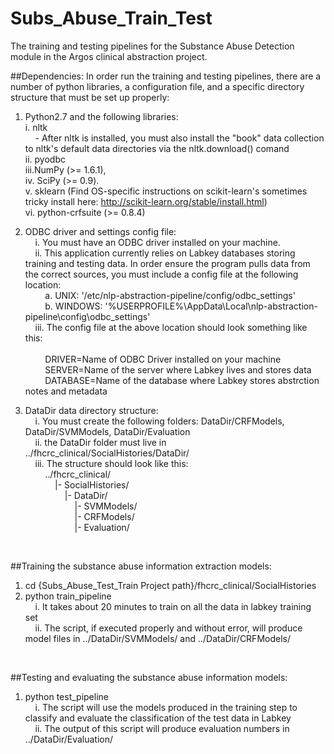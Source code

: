 # Subs_Abuse_Train_Test
The training and testing pipelines for the Substance Abuse Detection module in the Argos clinical abstraction project.

##Dependencies:
In order run the training and testing pipelines, there are a number of python libraries, a configuration file, and a specific directory structure that must be set up properly:

1. Python2.7 and the following libraries: <br />
   i. nltk <br />
       &nbsp;&nbsp;&nbsp;&nbsp;- After nltk is installed, you must also install the "book" data collection to nltk's default data directories via the nltk.download() comand <br />
   ii. pyodbc <br />
   iii.NumPy (>= 1.6.1), <br />
   iv. SciPy (>= 0.9). <br />
   v. sklearn (Find OS-specific instructions on scikit-learn's sometimes tricky install here: http://scikit-learn.org/stable/install.html) <br />
   vi. python-crfsuite (>= 0.8.4) <br />
 
2. ODBC driver and settings config file: <br />
  &nbsp;&nbsp;&nbsp;&nbsp;i. You must have an ODBC driver installed on your machine. <br />
  &nbsp;&nbsp;&nbsp;&nbsp;ii. This application currently relies on Labkey databases storing training and testing data. In order ensure the program pulls data from the correct sources, you must include a config file at the following location: <br />
    &nbsp;&nbsp;&nbsp;&nbsp;&nbsp;&nbsp;&nbsp;&nbsp;a. UNIX: '/etc/nlp-abstraction-pipeline/config/odbc_settings' <br />
    &nbsp;&nbsp;&nbsp;&nbsp;&nbsp;&nbsp;&nbsp;&nbsp;b. WINDOWS: '%USERPROFILE%\AppData\Local\nlp-abstraction-pipeline\config\odbc_settings' <br />
  &nbsp;&nbsp;&nbsp;&nbsp;iii. The config file at the above location should look something like this: <br />
    <br />
    &nbsp;&nbsp;&nbsp;&nbsp;&nbsp;&nbsp;&nbsp;&nbsp;DRIVER=Name of ODBC Driver installed on your machine <br />
    &nbsp;&nbsp;&nbsp;&nbsp;&nbsp;&nbsp;&nbsp;&nbsp;SERVER=Name of the server where Labkey lives and stores data <br />
    &nbsp;&nbsp;&nbsp;&nbsp;&nbsp;&nbsp;&nbsp;&nbsp;DATABASE=Name of the database where Labkey stores abstrction notes and metadata <br />

3. DataDir data directory structure: <br />
  &nbsp;&nbsp;&nbsp;&nbsp;i. You must create the following folders: DataDir/CRFModels, DataDir/SVMModels, DataDir/Evaluation <br />
  &nbsp;&nbsp;&nbsp;&nbsp;ii. the DataDir folder must live in ../fhcrc_clinical/SocialHistories/DataDir/ <br />
  &nbsp;&nbsp;&nbsp;&nbsp;iii. The structure should look like this: <br />
    &nbsp;&nbsp;&nbsp;&nbsp;&nbsp;&nbsp;&nbsp;&nbsp;../fhcrc_clinical/ <br />
                &nbsp;&nbsp;&nbsp;&nbsp;&nbsp;&nbsp;&nbsp;&nbsp;&nbsp;&nbsp;&nbsp;&nbsp;|- SocialHistories/ <br />
                            &nbsp;&nbsp;&nbsp;&nbsp;&nbsp;&nbsp;&nbsp;&nbsp;&nbsp;&nbsp;&nbsp;&nbsp;&nbsp;&nbsp;&nbsp;&nbsp;|- DataDir/ <br />
                                   &nbsp;&nbsp;&nbsp;&nbsp;&nbsp;&nbsp;&nbsp;&nbsp;&nbsp;&nbsp;&nbsp;&nbsp;&nbsp;&nbsp;&nbsp;&nbsp;&nbsp;&nbsp;&nbsp;&nbsp;|- SVMModels/ <br />
                                   &nbsp;&nbsp;&nbsp;&nbsp;&nbsp;&nbsp;&nbsp;&nbsp;&nbsp;&nbsp;&nbsp;&nbsp;&nbsp;&nbsp;&nbsp;&nbsp;&nbsp;&nbsp;&nbsp;&nbsp;|- CRFModels/ <br />
                                   &nbsp;&nbsp;&nbsp;&nbsp;&nbsp;&nbsp;&nbsp;&nbsp;&nbsp;&nbsp;&nbsp;&nbsp;&nbsp;&nbsp;&nbsp;&nbsp;&nbsp;&nbsp;&nbsp;&nbsp;|- Evaluation/ <br />
 <br />
 
##Training the substance abuse information extraction models: <br />
1. cd {Subs_Abuse_Test_Train Project path}/fhcrc_clinical/SocialHistories <br />
2. python train_pipeline <br />
  &nbsp;&nbsp;&nbsp;&nbsp;i. It takes about 20 minutes to train on all the data in labkey training set <br />
  &nbsp;&nbsp;&nbsp;&nbsp;ii. The script, if executed properly and without error, will produce model files in ../DataDir/SVMModels/ and ../DataDir/CRFModels/ <br />
 <br />
 
 
##Testing and evaluating the substance abuse information models: <br />
1. python test_pipeline <br />
  &nbsp;&nbsp;&nbsp;&nbsp;i.  The script will use the models produced in the training step to classify and evaluate the classification of the test data in Labkey <br />
  &nbsp;&nbsp;&nbsp;&nbsp;ii. The output of this script will produce evaluation numbers in ../DataDir/Evaluation/ <br />
